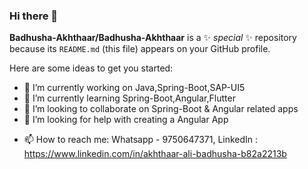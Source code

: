 ### Hi there 👋


**Badhusha-Akhthaar/Badhusha-Akhthaar** is a ✨ _special_ ✨ repository because its `README.md` (this file) appears on your GitHub profile.

Here are some ideas to get you started:

- 🔭 I’m currently working on Java,Spring-Boot,SAP-UI5
- 🌱 I’m currently learning Spring-Boot,Angular,Flutter
- 👯 I’m looking to collaborate on Spring-Boot & Angular related apps
- 🤔 I’m looking for help with creating a Angular App
<!-- - 💬 Ask me about ... -->
- 📫 How to reach me: Whatsapp - 9750647371, LinkedIn : https://www.linkedin.com/in/akhthaar-ali-badhusha-b82a2213b
<!-- - 😄 Pronouns: ...
- ⚡ Fun fact: ... -->

